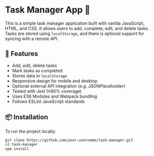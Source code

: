 # Task Manager App 📝

This is a simple task manager application built with vanilla JavaScript, HTML, and CSS. It allows users to add, complete, edit, and delete tasks. Tasks are stored using `localStorage`, and there is optional support for syncing with a remote API.


## 🚀 Features

- Add, edit, delete tasks
- Mark tasks as completed
- Stores data in `localStorage`
- Responsive design for mobile and desktop
- Optional external API integration (e.g. JSONPlaceholder)
- Tested with Jest (≥80% coverage)
- Uses ES6 Modules and Webpack bundling
- Follows ESLint JavaScript standards

## 📦 Installation

To run the project locally:

```bash
git clone https://github.com/your-username/task-manager.git
cd task-manager
npm install
